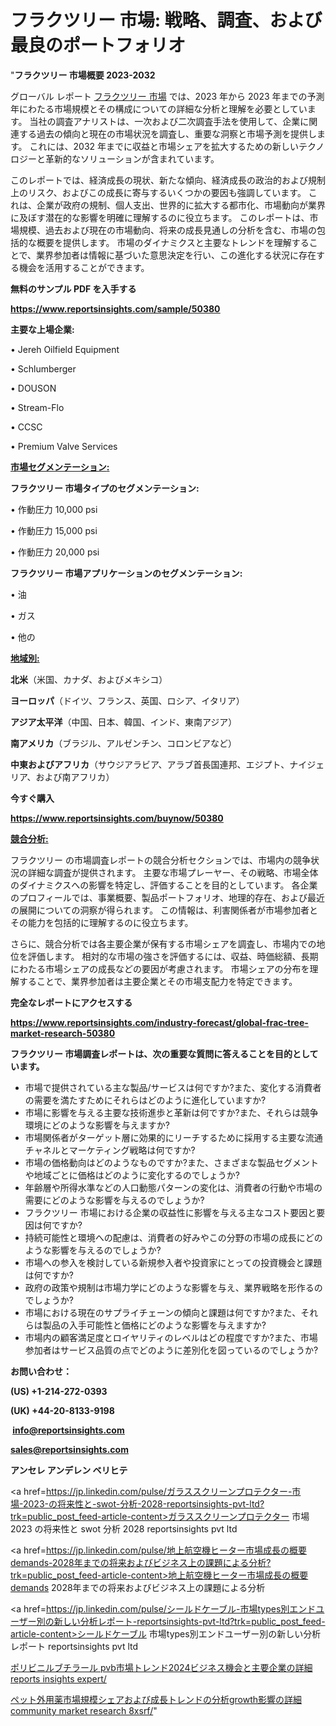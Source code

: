 # フラクツリー 市場: 戦略、調査、および最良のポートフォリオ

"<strong>フラクツリー 市場概要 2023-2032</strong>

グローバル レポート <a href=https://www.reportsinsights.com/sample/50380>フラクツリー 市場</a> では、2023 年から 2023 年までの予測年にわたる市場規模とその構成についての詳細な分析と理解を必要としています。 当社の調査アナリストは、一次および二次調査手法を使用して、企業に関連する過去の傾向と現在の市場状況を調査し、重要な洞察と市場予測を提供します。 これには、2032 年までに収益と市場シェアを拡大​​するための新しいテクノロジーと革新的なソリューションが含まれています。

このレポートでは、経済成長の現状、新たな傾向、経済成長の政治的および規制上のリスク、およびこの成長に寄与するいくつかの要因も強調しています。 これは、企業が政府の規制、個人支出、世界的に拡大する都市化、市場動向が業界に及ぼす潜在的な影響を明確に理解するのに役立ちます。 このレポートは、市場規模、過去および現在の市場動向、将来の成長見通しの分析を含む、市場の包括的な概要を提供します。 市場のダイナミクスと主要なトレンドを理解することで、業界参加者は情報に基づいた意思決定を行い、この進化する状況に存在する機会を活用することができます。

<strong><b>無料のサンプル PDF を入手する</b></strong>

<a href=https://www.reportsinsights.com/sample/50380><strong><u>https://www.reportsinsights.com/sample/50380</u></strong></a>

<strong>主要な上場企業:</strong>

• Jereh Oilfield Equipment

• Schlumberger

• DOUSON

• Stream-Flo

• CCSC

• Premium Valve Services

<strong><u>市場セグメンテーション</u></strong><strong><u>:</u></strong>

<strong>フラクツリー 市場タイプのセグメンテーション:</strong>

• 作動圧力 10,000 psi

• 作動圧力 15,000 psi

• 作動圧力 20,000 psi

<strong>フラクツリー 市場アプリケーションのセグメンテーション:</strong>

• 油

• ガス

• 他の

<strong><u>地域別</u></strong><strong><u>:</u></strong>

<strong>北米</strong>（米国、カナダ、およびメキシコ）

<strong>ヨーロッパ</strong>（ドイツ、フランス、英国、ロシア、イタリア）

<strong>アジア太平洋</strong>（中国、日本、韓国、インド、東南アジア）

<strong>南アメリカ</strong>（ブラジル、アルゼンチン、コロンビアなど）

<strong>中東およびアフリカ</strong>（サウジアラビア、アラブ首長国連邦、エジプト、ナイジェリア、および南アフリカ）

<strong>今すぐ購入</strong>

<a href=https://www.reportsinsights.com/buynow/50380><strong><u>https://www.reportsinsights.com/buynow/50380</u></strong></a>

<strong><u>競合分析:</u></strong>

フラクツリー の市場調査レポートの競合分析セクションでは、市場内の競争状況の詳細な調査が提供されます。 主要な市場プレーヤー、その戦略、市場全体のダイナミクスへの影響を特定し、評価することを目的としています。 各企業のプロフィールでは、事業概要、製品ポートフォリオ、地理的存在、および最近の展開についての洞察が得られます。 この情報は、利害関係者が市場参加者とその能力を包括的に理解するのに役立ちます。

さらに、競合分析では各主要企業が保有する市場シェアを調査し、市場内での地位を評価します。 相対的な市場の強さを評価するには、収益、時価総額、長期にわたる市場シェアの成長などの要因が考慮されます。 市場シェアの分布を理解することで、業界参加者は主要企業とその市場支配力を特定できます。

<strong>完全なレポートにアクセスする</strong>

<a href=https://www.reportsinsights.com/industry-forecast/global-frac-tree-market-research-50380><strong><u><b>https://www.reportsinsights.com/industry-forecast/global-frac-tree-market-research-50380</b></u></strong></a>

<strong><b>フラクツリー 市場調査レポートは、次の重要な質問に答えることを目的としています。</b></strong>
<ul>
  <li>市場で提供されている主な製品/サービスは何ですか?また、変化する消費者の需要を満たすためにそれらはどのように進化していますか?</li>
  <li>市場に影響を与える主要な技術進歩と革新は何ですか?また、それらは競争環境にどのような影響を与えますか?</li>
  <li>市場関係者がターゲット層に効果的にリーチするために採用する主要な流通チャネルとマーケティング戦略は何ですか?</li>
  <li>市場の価格動向はどのようなものですか?また、さまざまな製品セグメントや地域ごとに価格はどのように変化するのでしょうか?</li>
  <li>年齢層や所得水準などの人口動態パターンの変化は、消費者の行動や市場の需要にどのような影響を与えるのでしょうか?</li>
  <li>フラクツリー 市場における企業の収益性に影響を与える主なコスト要因と要因は何ですか?</li>
  <li>持続可能性と環境への配慮は、消費者の好みやこの分野の市場の成長にどのような影響を与えるのでしょうか?</li>
  <li>市場への参入を検討している新規参入者や投資家にとっての投資機会と課題は何ですか?</li>
  <li>政府の政策や規制は市場力学にどのような影響を与え、業界戦略を形作るのでしょうか?</li>
  <li>市場における現在のサプライチェーンの傾向と課題は何ですか?また、それらは製品の入手可能性と価格にどのような影響を与えますか?</li>
  <li>市場内の顧客満足度とロイヤリティのレベルはどの程度ですか?また、市場参加者はサービス品質の点でどのように差別化を図っているのでしょうか?</li>
</ul>
<strong>お問い合わせ：</strong>

<strong>(US) +1-214-272-0393</strong>

<strong>(UK) +44-20-8133-9198</strong>

<strong> </strong><a href=info@reportsinsights.com><strong><u>info@reportsinsights.com</u></strong></a>

<a href=sales@reportsinsights.com><strong><u>sales@reportsinsights.com</u></strong></a>

<strong>アンセレ アンデレン ベリヒテ</strong>

<a href=https://jp.linkedin.com/pulse/ガラススクリーンプロテクター-市場-2023-の将来性と-swot-分析-2028-reportsinsights-pvt-ltd?trk=public_post_feed-article-content>ガラススクリーンプロテクター 市場 2023 の将来性と swot 分析 2028 reportsinsights pvt ltd</a>

<a href=https://jp.linkedin.com/pulse/地上航空機ヒーター市場成長の概要demands-2028年までの将来およびビジネス上の課題による分析?trk=public_post_feed-article-content>地上航空機ヒーター市場成長の概要demands 2028年までの将来およびビジネス上の課題による分析</a>

<a href=https://jp.linkedin.com/pulse/シールドケーブル-市場types別エンドユーザー別の新しい分析レポート-reportsinsights-pvt-ltd?trk=public_post_feed-article-content>シールドケーブル 市場types別エンドユーザー別の新しい分析レポート reportsinsights pvt ltd</a>

<a href=https://www.linkedin.com/pulse/ポリビニルブチラール-pvb市場トレンド2024ビジネス機会と主要企業の詳細-reports-insights-expert/>ポリビニルブチラール pvb市場トレンド2024ビジネス機会と主要企業の詳細 reports insights expert/</a>

<a href=https://www.linkedin.com/pulse/ペット外用薬市場規模シェアおよび成長トレンドの分析growth影響の詳細-community-market-research-8xsrf/>ペット外用薬市場規模シェアおよび成長トレンドの分析growth影響の詳細 community market research 8xsrf/</a>"
